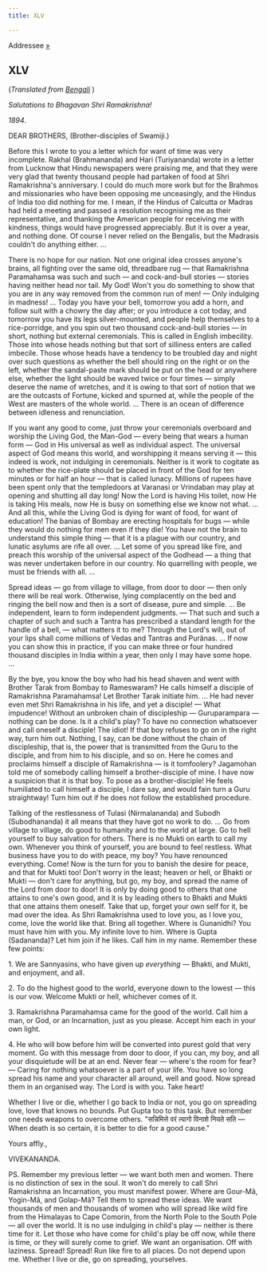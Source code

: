 ```yaml
---
title: XLV

---
```





  

  
Addressee [»](056_dear_and_beloved.htm)

## XLV

(*Translated from [Bengali](b7150e6045.pdf)* )

*Salutations to Bhagavan Shri Ramakrishna!*

*1894*.

DEAR BROTHERS, (Brother-disciples of Swamiji.)

Before this I wrote to you a letter which for want of time was very
incomplete. Rakhal (Brahmananda) and Hari (Turiyananda) wrote in a
letter from Lucknow that Hindu newspapers were praising me, and that
they were very glad that twenty thousand people had partaken of food at
Shri Ramakrishna's anniversary. I could do much more work but for the
Brahmos and missionaries who have been opposing me unceasingly, and the
Hindus of India too did nothing for me. I mean, if the Hindus of
Calcutta or Madras had held a meeting and passed a resolution
recognising me as their representative, and thanking the American people
for receiving me with kindness, things would have progressed
appreciably. But it is over a year, and nothing done. Of course I never
relied on the Bengalis, but the Madrasis couldn't do anything either.
...

There is no hope for our nation. Not one original idea crosses anyone's
brains, all fighting over the same old, threadbare rug — that
Ramakrishna Paramahamsa was such and such — and cock-and-bull stories —
stories having neither head nor tail. My God! Won't you do something to
show that you are in any way removed from the common run of men! — Only
indulging in madness! ... Today you have your bell, tomorrow you add a
horn, and follow suit with a chowry the day after; or you introduce a
cot today, and tomorrow you have its legs silver-mounted, and people
help themselves to a rice-porridge, and you spin out two thousand
cock-and-bull stories — in short, nothing but external ceremonials. This
is called in English imbecility. Those into whose heads nothing but that
sort of silliness enters are called imbecile. Those whose heads have a
tendency to be troubled day and night over such questions as whether the
bell should ring on the right or on the left, whether the sandal-paste
mark should be put on the head or anywhere else, whether the light
should be waved twice or four times — simply deserve the name of
wretches, and it is owing to that sort of notion that we are the
outcasts of Fortune, kicked and spurned at, while the people of the West
are masters of the whole world. ... There is an ocean of difference
between idleness and renunciation.

If you want any good to come, just throw your ceremonials overboard and
worship the Living God, the Man-God — every being that wears a human
form — God in His universal as well as individual aspect. The universal
aspect of God means this world, and worshipping it means serving it —
this indeed is work, not indulging in ceremonials. Neither is it work to
cogitate as to whether the rice-plate should be placed in front of the
God for ten minutes or for half an hour — that is called lunacy.
Millions of rupees have been spent only that the templedoors at Varanasi
or Vrindaban may play at opening and shutting all day long! Now the Lord
is having His toilet, now He is taking His meals, now He is busy on
something else we know not what. ... And all this, while the Living God
is dying for want of food, for want of education! The banias of Bombay
are erecting hospitals for bugs — while they would do nothing for men
even if they die! You have not the brain to understand this simple thing
— that it is a plague with our country, and lunatic asylums are rife all
over. ... Let some of you spread like fire, and preach this worship of
the universal aspect of the Godhead — a thing that was never undertaken
before in our country. No quarrelling with people, we must be friends
with all. ...

Spread ideas — go from village to village, from door to door — then only
there will be real work. Otherwise, lying complacently on the bed and
ringing the bell now and then is a sort of disease, pure and simple. ...
Be independent, learn to form independent judgments. — That such and
such a chapter of such and such a Tantra has prescribed a standard
length for the handle of a bell, — what matters it to me? Through the
Lord's will, out of your lips shall come millions of Vedas and Tantras
and Purânas. ... If now you can show this in practice, if you can make
three or four hundred thousand disciples in India within a year, then
only I may have some hope. ...

By the bye, you know the boy who had his head shaven and went with
Brother Tarak from Bombay to Rameswaram? He calls himself a disciple of
Ramakrishna Paramahamsa! Let Brother Tarak initiate him. ... He had
never even met Shri Ramakrishna in his life, and yet a disciple! — What
impudence! Without an unbroken chain of discipleship — Guruparampara —
nothing can be done. Is it a child's play? To have no connection
whatsoever and call oneself a disciple! The idiot! If that boy refuses
to go on in the right way, turn him out. Nothing, I say, can be done
without the chain of discipleship, that is, the power that is
transmitted from the Guru to the disciple, and from him to his disciple,
and so on. Here he comes and proclaims himself a disciple of Ramakrishna
— is it tomfoolery? Jagamohan told me of somebody calling himself a
brother-disciple of mine. I have now a suspicion that it is that boy. To
pose as a brother-disciple! He feels humiliated to call himself a
disciple, I dare say, and would fain turn a Guru straightway! Turn him
out if he does not follow the established procedure.

Talking of the restlessness of Tulasi (Nirmalananda) and Subodh
(Subodhananda) it all means that they have got no work to do. ... Go
from village to village, do good to humanity and to the world at large.
Go to hell yourself to buy salvation for others. There is no Mukti on
earth to call my own. Whenever you think of yourself, you are bound to
feel restless. What business have you to do with peace, my boy? You have
renounced everything. Come! Now is the turn for you to banish the desire
for peace, and that for Mukti too! Don't worry in the least; heaven or
hell, or Bhakti or Mukti — don't care for anything, but go, my boy, and
spread the name of the Lord from door to door! It is only by doing good
to others that one attains to one's own good, and it is by leading
others to Bhakti and Mukti that one attains them oneself. Take that up,
forget your own self for it, be mad over the idea. As Shri Ramakrishna
used to love you, as I love you, come, love the world like that. Bring
all together. Where is Gunanidhi? You must have him with you. My
infinite love to him. Where is Gupta (Sadananda)? Let him join if he
likes. Call him in my name. Remember these few points:

1\. We are Sannyasins, who have given up *everything* — Bhakti, and
Mukti, and enjoyment, and all.

2\. To do the highest good to the world, everyone down to the lowest —
this is our vow. Welcome Mukti or hell, whichever comes of it.

3\. Ramakrishna Paramahamsa came for the good of the world. Call him a
man, or God, or an Incarnation, just as you please. Accept him each in
your own light.

4\. He who will bow before him will be converted into purest gold that
very moment. Go with this message from door to door, if you can, my boy,
and all your disquietude will be at an end. Never fear — where's the
room for fear? — Caring for nothing whatsoever is a part of your life.
You have so long spread his name and your character all around, well and
good. Now spread them in an organised way. The Lord is with you. Take
heart!

Whether I live or die, whether I go back to India or not, you go on
spreading love, love that knows no bounds. Put Gupta too to this task.
But remember one needs weapons to overcome others. "सन्निमित्ते वरं
त्यागो विनाशे नियते सति — When death is so certain, it is better to die
for a good cause." 

Yours affly.,

VIVEKANANDA.

  
PS. Remember my previous letter — we want both men and women. There is
no distinction of sex in the soul. It won't do merely to call Shri
Ramakrishna an Incarnation, you must manifest power. Where are Gour-Mâ,
Yogin-Mâ, and Golap-Mâ? Tell them to spread these ideas. We want
thousands of men and thousands of women who will spread like wild fire
from the Himalayas to Cape Comorin, from the North Pole to the South
Pole — all over the world. It is no use indulging in child's play —
neither is there time for it. Let those who have come for child's play
be off now, while there is time, or they will surely come to grief. We
want an organisation. Off with laziness. Spread! Spread! Run like fire
to all places. Do not depend upon me. Whether I live or die, go on
spreading, yourselves.


